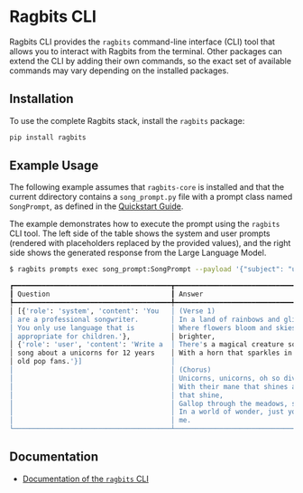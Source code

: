# Ragbits CLI

Ragbits CLI provides the `ragbits` command-line interface (CLI) tool that allows you to interact with Ragbits from the terminal. Other packages can extend the CLI by adding their own commands, so the exact set of available commands may vary depending on the installed packages.

## Installation

To use the complete Ragbits stack, install the `ragbits` package:

```sh
pip install ragbits
```

## Example Usage
The following example assumes that `ragbits-core` is installed and that the current ddirectory contains a `song_prompt.py` file with a prompt class named `SongPrompt`, as defined in the [Quickstart Guide](https://ragbits.deepsense.ai/quickstart/quickstart1_prompts/#making-the-prompt-dynamic).

The example demonstrates how to execute the prompt using the `ragbits` CLI tool.
The left side of the table shows the system and user prompts (rendered with placeholders replaced by the provided values), and the right side shows the generated response from the Large Language Model.

```sh
$ ragbits prompts exec song_prompt:SongPrompt --payload '{"subject": "unicorns", "age_group": 12, "genre": "pop"}'

┏━━━━━━━━━━━━━━━━━━━━━━━━━━━━━━━━━━━━━━━┳━━━━━━━━━━━━━━━━━━━━━━━━━━━━━━━━━━━━━━━┓
┃ Question                              ┃ Answer                                ┃
┡━━━━━━━━━━━━━━━━━━━━━━━━━━━━━━━━━━━━━━━╇━━━━━━━━━━━━━━━━━━━━━━━━━━━━━━━━━━━━━━━┩
│ [{'role': 'system', 'content': 'You   │ (Verse 1)                             │
│ are a professional songwriter.        │ In a land of rainbows and glitter,    │
│ You only use language that is         │ Where flowers bloom and skies are     │
│ appropriate for children.'},          │ brighter,                             │
│ {'role': 'user', 'content': 'Write a  │ There's a magical creature so rare,   │
│ song about a unicorns for 12 years    │ With a horn that sparkles in the air. │
│ old pop fans.'}]                      │                                       │
│                                       │ (Chorus)                              │
│                                       │ Unicorns, unicorns, oh so divine,     │
│                                       │ With their mane that shines and eyes  │
│                                       │ that shine,                           │
│                                       │ Gallop through the meadows, so free,  │
│                                       │ In a world of wonder, just you and    │
│                                       │ me.                                   │
└───────────────────────────────────────┴───────────────────────────────────────┘
```

## Documentation
* [Documentation of the `ragbits` CLI](https://ragbits.deepsense.ai/cli/main/)

